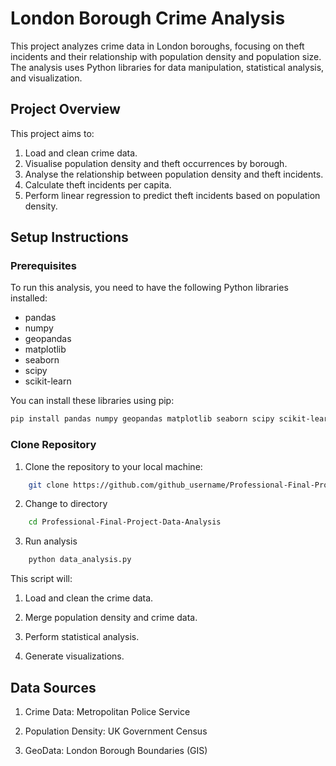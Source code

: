 # London Borough Crime Analysis

This project analyzes crime data in London boroughs, focusing on theft incidents and their relationship with population density and population size. The analysis uses Python libraries for data manipulation, statistical analysis, and visualization.

## Project Overview

This project aims to:
1. Load and clean crime data.
2. Visualise population density and theft occurrences by borough.
3. Analyse the relationship between population density and theft incidents.
4. Calculate theft incidents per capita.
5. Perform linear regression to predict theft incidents based on population density.

## Setup Instructions

### Prerequisites
To run this analysis, you need to have the following Python libraries installed:

- pandas
- numpy
- geopandas
- matplotlib
- seaborn
- scipy
- scikit-learn

You can install these libraries using pip:
```sh
pip install pandas numpy geopandas matplotlib seaborn scipy scikit-learn
```
### Clone Repository

1. Clone the repository to your local machine:
```sh
    git clone https://github.com/github_username/Professional-Final-Project-Data-Analysis.git
```

2. Change to directory
```sh
    cd Professional-Final-Project-Data-Analysis
```
 
3. Run analysis 
```sh
    python data_analysis.py
 ```

This script will:

1. Load and clean the crime data.

2. Merge population density and crime data.

3. Perform statistical analysis.

3. Generate visualizations.

## Data Sources
1. Crime Data: Metropolitan Police Service

2. Population Density: UK Government Census

3. GeoData: London Borough Boundaries (GIS)

